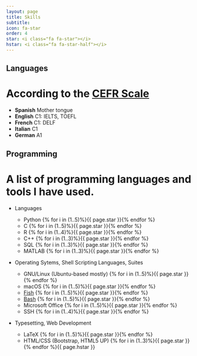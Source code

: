 ```yaml
---
layout: page 
title: Skills
subtitle: 
icon: fa-star
order: 4
star: <i class="fa fa-star"></i> 
hstar: <i class="fa fa-star-half"></i> 
---
```


## Languages
# According to the [CEFR Scale](https://www.coe.int/en/web/common-european-framework-reference-languages/level-descriptions)
- **Spanish** Mother tongue 
- **English** C1: IELTS, TOEFL
- **French** C1: DELF
- **Italian** C1
- **German** A1

## Programming 
# A list of programming languages and tools I have used.
- Languages
    - Python {% for i in (1..5)%}{{ page.star }}{% endfor %}
    - C {% for i in (1..5)%}{{ page.star }}{% endfor %}
    - R {% for i in (1..4)%}{{ page.star }}{% endfor %}
    - C++ {% for i in (1..3)%}{{ page.star }}{% endfor %}
    - SQL {% for i in (1..3)%}{{ page.star }}{% endfor %}
    - MATLAB {% for i in (1..3)%}{{ page.star }}{% endfor %}

- Operating Sytems, Shell Scripting Languages, Suites
    - GNU/Linux (Ubuntu-based mostly) {% for i in (1..5)%}{{ page.star }}{% endfor %}
    - macOS {% for i in (1..5)%}{{ page.star }}{% endfor %}
    - [Fish](https://fishshell.com/) {% for i in (1..5)%}{{ page.star }}{% endfor %}
    - [Bash](https://www.gnu.org/software/bash/) {% for i in (1..5)%}{{ page.star }}{% endfor %}
    - Microsoft Office {% for i in (1..5)%}{{ page.star }}{% endfor %}
    - SSH {% for i in (1..4)%}{{ page.star }}{% endfor %}

- Typesetting, Web Development
    - LaTeX {% for i in (1..5)%}{{ page.star }}{% endfor %}  
    - HTML/CSS (Bootstrap, HTML5 UP) {% for i in (1..3)%}{{ page.star }}{% endfor %}{{ page.hstar }}

